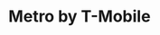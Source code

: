 ---
title: "Metro by T-Mobile"
url: /amarillo/metro-by-t-mobile-west-amarillo-boulevard/
shop: mobile phone
---